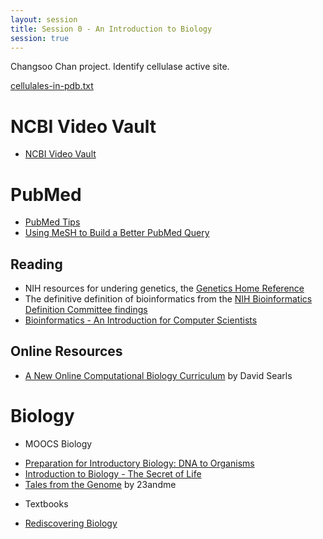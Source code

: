 ```yaml
---
layout: session
title: Session 0 - An Introduction to Biology
session: true
---
```


Changsoo Chan project.  Identify cellulase active site.

[cellulales-in-pdb.txt](cellulases-in-pdb.txt)


NCBI Video Vault
================
* [NCBI Video Vault](http://www.ncbi.nlm.nih.gov/books/NBK53261/)

PubMed
======
* [PubMed Tips](http://www.lib.berkeley.edu/PUBL/SPH/PH270BPubMedTips.pdf)
* [Using MeSH to Build a Better PubMed Query](http://www.ncbi.nlm.nih.gov/books/NBK121324/)



Reading
-------
* NIH resources for undering genetics, the [Genetics Home Reference](http://ghr.nlm.nih.gov/handbook.pdf)
* The definitive definition of bioinformatics from the [NIH Bioinformatics Definition Committee findings](http://www.bisti.nih.gov/CompuBioDef.pdf)
* [Bioinformatics - An Introduction for Computer Scientists](http://cse.spsu.edu/mmurphy/bioinformatics/surveyarticleacm.pdf)

Online Resources
----------------

* [A New Online Computational Biology Curriculum](http://www.ploscollections.org/article/info%3Adoi%2F10.1371%2Fjournal.pcbi.1003662) by David Searls

Biology
=======

* MOOCS Biology
 - [Preparation for Introductory Biology: DNA to Organisms](https://www.coursera.org/course/introbiology)
 - [Introduction to Biology - The Secret of Life](https://www.edx.org/course/mitx/mitx-7-00x-introduction-biology-secret-1768#.U_ZpT_SMNHY)
 - [Tales from the Genome](https://www.udacity.com/course/bio110) by 23andme

* Textbooks
 - [Rediscovering Biology](http://www.learner.org/courses/biology/index.html)
